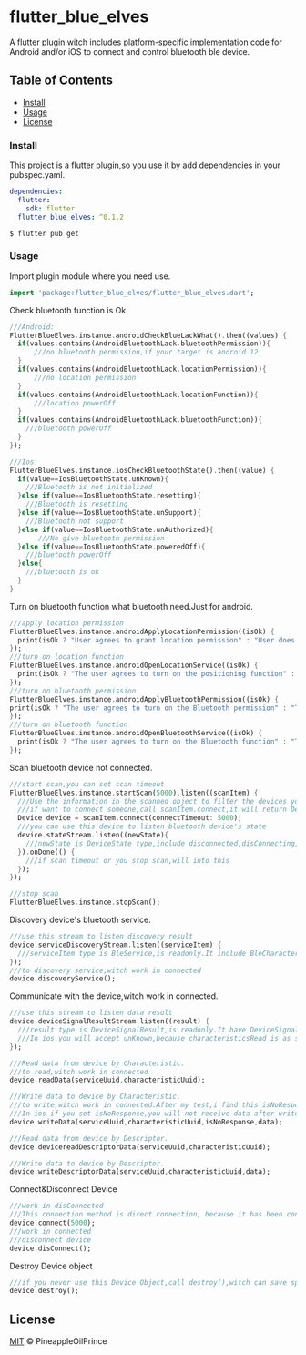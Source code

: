 # flutter_blue_elves

A flutter plugin witch includes platform-specific implementation code for Android and/or iOS to connect and control bluetooth ble device.

## Table of Contents

- [Install](#install)
- [Usage](#usage)
- [License](#license)

### Install
This project is a flutter plugin,so you use it by add dependencies in your pubspec.yaml.
```yaml
dependencies:
  flutter:
    sdk: flutter
  flutter_blue_elves: ^0.1.2
```
```shell script
$ flutter pub get
```
### Usage
Import plugin module where you need use.
```dart
import 'package:flutter_blue_elves/flutter_blue_elves.dart';
```
Check bluetooth function is Ok.
```dart
///Android:
FlutterBlueElves.instance.androidCheckBlueLackWhat().then((values) {
  if(values.contains(AndroidBluetoothLack.bluetoothPermission)){
      ///no bluetooth permission,if your target is android 12
  }
  if(values.contains(AndroidBluetoothLack.locationPermission)){
      ///no location permission
  } 
  if(values.contains(AndroidBluetoothLack.locationFunction)){
      ///location powerOff
  } 
  if(values.contains(AndroidBluetoothLack.bluetoothFunction)){
    ///bluetooth powerOff
  } 
});

///Ios:
FlutterBlueElves.instance.iosCheckBluetoothState().then((value) {
  if(value==IosBluetoothState.unKnown){
    ///Bluetooth is not initialized
  }else if(value==IosBluetoothState.resetting){
    ///Bluetooth is resetting
  }else if(value==IosBluetoothState.unSupport){
    ///Bluetooth not support
  }else if(value==IosBluetoothState.unAuthorized){
       ///No give bluetooth permission
  }else if(value==IosBluetoothState.poweredOff){
    ///bluetooth powerOff
  }else{
    ///bluetooth is ok
  }
}
```
Turn on bluetooth function what bluetooth need.Just for android.
```dart
///apply location permission
FlutterBlueElves.instance.androidApplyLocationPermission((isOk) {
  print(isOk ? "User agrees to grant location permission" : "User does not agree to grant location permission");
});
///turn on location function
FlutterBlueElves.instance.androidOpenLocationService((isOk) {
  print(isOk ? "The user agrees to turn on the positioning function" : "The user does not agree to enable the positioning function");
});
///turn on bluetooth permission
FlutterBlueElves.instance.androidApplyBluetoothPermission((isOk) {
print(isOk ? "The user agrees to turn on the Bluetooth permission" : "The user does not agrees to turn on the Bluetooth permission");
});
///turn on bluetooth function
FlutterBlueElves.instance.androidOpenBluetoothService((isOk) {
  print(isOk ? "The user agrees to turn on the Bluetooth function" : "The user does not agrees to turn on the Bluetooth function");
});
```
Scan bluetooth device not connected.
```dart
///start scan,you can set scan timeout
FlutterBlueElves.instance.startScan(5000).listen((scanItem) {
  ///Use the information in the scanned object to filter the devices you want
  ///if want to connect someone,call scanItem.connect,it will return Device object
  Device device = scanItem.connect(connectTimeout: 5000);
  ///you can use this device to listen bluetooth device's state
  device.stateStream.listen((newState){
    ///newState is DeviceState type,include disconnected,disConnecting, connecting,connected, connectTimeout,initiativeDisConnected,destroyed
  }).onDone(() {
    ///if scan timeout or you stop scan,will into this
  });
});

///stop scan
FlutterBlueElves.instance.stopScan();
```

Discovery device's bluetooth service.
```dart
///use this stream to listen discovery result
device.serviceDiscoveryStream.listen((serviceItem) {
  ///serviceItem type is BleService,is readonly.It include BleCharacteristic and BleDescriptor
});
///to discovery service,witch work in connected
device.discoveryService();
```
Communicate with the device,witch work in connected.
```dart
///use this stream to listen data result
device.deviceSignalResultStream.listen((result) {
  ///result type is DeviceSignalResult,is readonly.It have DeviceSignalType attributes,witch include characteristicsRead,characteristicsWrite,characteristicsNotify,descriptorRead,descriptorWrite,unKnown.
  ///In ios you will accept unKnown,because characteristicsRead is as same as characteristicsNotify for ios.So characteristicsRead or characteristicsNotify will return unKnown.
});

///Read data from device by Characteristic.
///to read,witch work in connected
device.readData(serviceUuid,characteristicUuid);

///Write data to device by Characteristic.
///to write,witch work in connected.After my test,i find this isNoResponse is work in ios but not in android.
///In ios if you set isNoResponse,you will not receive data after write,but android will.
device.writeData(serviceUuid,characteristicUuid,isNoResponse,data);

///Read data from device by Descriptor.
device.devicereadDescriptorData(serviceUuid,characteristicUuid);

///Write data to device by Descriptor.
device.writeDescriptorData(serviceUuid,characteristicUuid,data);
```

Connect&Disconnect Device
```dart
///work in disConnected
///This connection method is direct connection, because it has been connected before, so I saved the direct connection object, and I can use this object to connect again
device.connect(5000);
///work in connected
///disconnect device
device.disConnect();
```

Destroy Device object
```dart
///if you never use this Device Object,call destroy(),witch can save space
device.destroy();
```

## License

[MIT](LICENSE) © PineappleOilPrince


